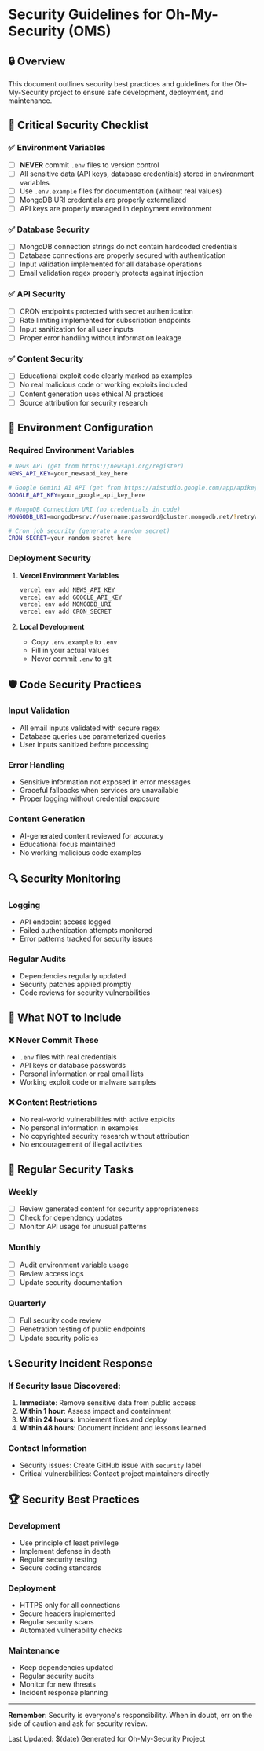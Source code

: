 # Security Guidelines for Oh-My-Security (OMS)

## 🔒 Overview

This document outlines security best practices and guidelines for the Oh-My-Security project to ensure safe development, deployment, and maintenance.

## 🚨 Critical Security Checklist

### ✅ Environment Variables

- [ ] **NEVER** commit `.env` files to version control
- [ ] All sensitive data (API keys, database credentials) stored in environment variables
- [ ] Use `.env.example` files for documentation (without real values)
- [ ] MongoDB URI credentials are properly externalized
- [ ] API keys are properly managed in deployment environment

### ✅ Database Security

- [ ] MongoDB connection strings do not contain hardcoded credentials
- [ ] Database connections are properly secured with authentication
- [ ] Input validation implemented for all database operations
- [ ] Email validation regex properly protects against injection

### ✅ API Security

- [ ] CRON endpoints protected with secret authentication
- [ ] Rate limiting implemented for subscription endpoints
- [ ] Input sanitization for all user inputs
- [ ] Proper error handling without information leakage

### ✅ Content Security

- [ ] Educational exploit code clearly marked as examples
- [ ] No real malicious code or working exploits included
- [ ] Content generation uses ethical AI practices
- [ ] Source attribution for security research

## 🔐 Environment Configuration

### Required Environment Variables

```bash
# News API (get from https://newsapi.org/register)
NEWS_API_KEY=your_newsapi_key_here

# Google Gemini AI API (get from https://aistudio.google.com/app/apikey)
GOOGLE_API_KEY=your_google_api_key_here

# MongoDB Connection URI (no credentials in code)
MONGODB_URI=mongodb+srv://username:password@cluster.mongodb.net/?retryWrites=true&w=majority&appName=AppName

# Cron job security (generate a random secret)
CRON_SECRET=your_random_secret_here
```

### Deployment Security

1. **Vercel Environment Variables**

   ```bash
   vercel env add NEWS_API_KEY
   vercel env add GOOGLE_API_KEY
   vercel env add MONGODB_URI
   vercel env add CRON_SECRET
   ```

2. **Local Development**
   - Copy `.env.example` to `.env`
   - Fill in your actual values
   - Never commit `.env` to git

## 🛡️ Code Security Practices

### Input Validation

- All email inputs validated with secure regex
- Database queries use parameterized queries
- User inputs sanitized before processing

### Error Handling

- Sensitive information not exposed in error messages
- Graceful fallbacks when services are unavailable
- Proper logging without credential exposure

### Content Generation

- AI-generated content reviewed for accuracy
- Educational focus maintained
- No working malicious code examples

## 🔍 Security Monitoring

### Logging

- API endpoint access logged
- Failed authentication attempts monitored
- Error patterns tracked for security issues

### Regular Audits

- Dependencies regularly updated
- Security patches applied promptly
- Code reviews for security vulnerabilities

## 🚫 What NOT to Include

### ❌ Never Commit These

- `.env` files with real credentials
- API keys or database passwords
- Personal information or real email lists
- Working exploit code or malware samples

### ❌ Content Restrictions

- No real-world vulnerabilities with active exploits
- No personal information in examples
- No copyrighted security research without attribution
- No encouragement of illegal activities

## 🔄 Regular Security Tasks

### Weekly

- [ ] Review generated content for security appropriateness
- [ ] Check for dependency updates
- [ ] Monitor API usage for unusual patterns

### Monthly

- [ ] Audit environment variable usage
- [ ] Review access logs
- [ ] Update security documentation

### Quarterly

- [ ] Full security code review
- [ ] Penetration testing of public endpoints
- [ ] Update security policies

## 📞 Security Incident Response

### If Security Issue Discovered:

1. **Immediate**: Remove sensitive data from public access
2. **Within 1 hour**: Assess impact and containment
3. **Within 24 hours**: Implement fixes and deploy
4. **Within 48 hours**: Document incident and lessons learned

### Contact Information

- Security issues: Create GitHub issue with `security` label
- Critical vulnerabilities: Contact project maintainers directly

## 🏆 Security Best Practices

### Development

- Use principle of least privilege
- Implement defense in depth
- Regular security testing
- Secure coding standards

### Deployment

- HTTPS only for all connections
- Secure headers implemented
- Regular security scans
- Automated vulnerability checks

### Maintenance

- Keep dependencies updated
- Regular security audits
- Monitor for new threats
- Incident response planning

---

**Remember**: Security is everyone's responsibility. When in doubt, err on the side of caution and ask for security review.

Last Updated: $(date)
Generated for Oh-My-Security Project
